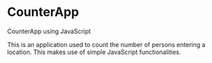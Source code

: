# CounterApp
CounterApp using JavaScript

This is an application used to count the number of persons entering a location. This makes use of simple JavaScript functionalities.
